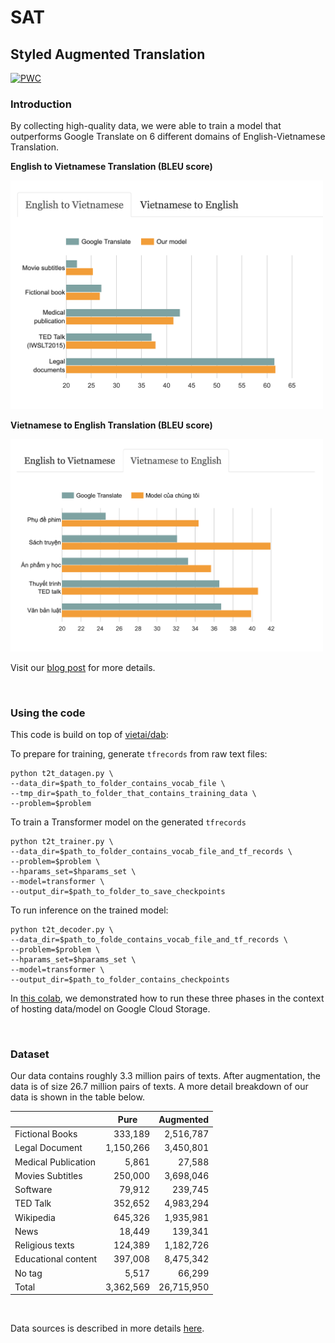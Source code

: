 # SAT

## Styled Augmented Translation

[![PWC](https://img.shields.io/endpoint.svg?url=https://paperswithcode.com/badge/better-translation-for-vietnamese/machine-translation-on-iwslt2015-english-1)](https://paperswithcode.com/sota/machine-translation-on-iwslt2015-english-1?p=better-translation-for-vietnamese)


### Introduction

By collecting high-quality data, we were able to train a model that outperforms Google Translate on 6 different domains of English-Vietnamese Translation. 

**English to Vietnamese Translation (BLEU score)**

<img src="envi.png" alt="drawing" width="500"/>

**Vietnamese to English Translation (BLEU score)**

<img src="vien.png" alt="drawing" width="500"/>

Visit our [blog post](https://blog.vietai.org/sat/) for more details.

<br>

### Using the code
This code is build on top of [vietai/dab](https://github.com/vietai/dab):

To prepare for training, generate `tfrecords` from raw text files:

<prev>

    python t2t_datagen.py \
    --data_dir=$path_to_folder_contains_vocab_file \
    --tmp_dir=$path_to_folder_that_contains_training_data \
    --problem=$problem
</prev>

To train a Transformer model on the generated `tfrecords`

<prev>

    python t2t_trainer.py \
    --data_dir=$path_to_folder_contains_vocab_file_and_tf_records \
    --problem=$problem \
    --hparams_set=$hparams_set \
    --model=transformer \
    --output_dir=$path_to_folder_to_save_checkpoints
</prev>

To run inference on the trained model:

<prev>

    python t2t_decoder.py \
    --data_dir=$path_to_folde_contains_vocab_file_and_tf_records \
    --problem=$problem \
    --hparams_set=$hparams_set \
    --model=transformer \
    --output_dir=$path_to_folder_contains_checkpoints
</prev>

In [this colab](https://colab.research.google.com/drive/1iYjm2E_iMb5qHfrdR5iQF_jq-BwC-DFM?usp=sharing), we demonstrated how to run these three phases in the context of hosting data/model on Google Cloud Storage.

<br>

### Dataset

Our data contains roughly 3.3 million pairs of texts. After augmentation, the data is of size 26.7 million pairs of texts. A more detail breakdown of our data is shown in the table below.

<table align="center">
<thead>
<tr>
<th></th>
<th>Pure</th>
<th>Augmented</th>
</tr>
</thead>

<tbody>
<tr>
<td>Fictional Books</td>
<td style="text-align:right;">333,189</td>
<td style="text-align:right;">2,516,787</td>
</tr>

<tr>
<td>Legal Document</td>
<td style="text-align:right;">1,150,266</td>
<td style="text-align:right;">3,450,801</td>
</tr>

<tr>
<td>Medical Publication</td>
<td style="text-align:right;">5,861</td>
<td style="text-align:right;">27,588</td>
</tr>

<tr>
<td>Movies Subtitles</td>
<td style="text-align:right;">250,000</td>
<td style="text-align:right;">3,698,046</td>
</tr>

<tr>
<td>Software</td>
<td style="text-align:right;">79,912</td>
<td style="text-align:right;">239,745</td>
</tr>

<tr>
<td>TED Talk</td>
<td style="text-align:right;">352,652</td>
<td style="text-align:right;">4,983,294</td>
</tr>

<tr>
<td>Wikipedia</td>
<td style="text-align:right;">645,326</td>
<td style="text-align:right;">1,935,981</td>
</tr>

<tr>
<td>News</td>
<td style="text-align:right;">18,449</td>
<td style="text-align:right;">139,341</td>
</tr>

<tr>
<td>Religious texts</td>
<td style="text-align:right;">124,389</td>
<td style="text-align:right;">1,182,726</td>
</tr>


<tr>
<td>Educational content</td>
<td style="text-align:right;">397,008</td>
<td style="text-align:right;">8,475,342</td>
</tr>


<tr>
<td>No tag</td>
<td style="text-align:right;">5,517</td>
<td style="text-align:right;">66,299</td>
</tr>

<tr>
<td>Total</td>
<td style="text-align:right;">3,362,569</td>
<td style="text-align:right;">26,715,950</td>
</tr>


</table>

</br>

Data sources is described in more details [here](https://github.com/vietai/SAT/blob/main/scrape_sources.txt).

